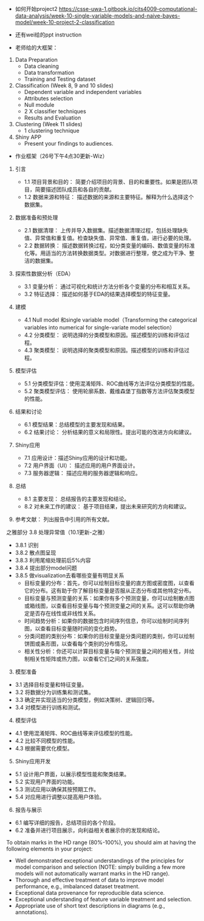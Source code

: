 - 如何开始project2 https://csse-uwa-1.gitbook.io/cits4009-computational-data-analysis/week-10-single-variable-models-and-naive-bayes-model/week-10-project-2-classification
- 还有wei给的ppt instruction

- 老师给的大框架：
1. Data Preparation 
   - Data cleaning
   - Data transformation
   - Training and Testing dataset 
2. Classification (Week 8, 9 and 10 slides)
   - Dependent variable and independent variables
   - Attributes selection
   - Null module
   - 2 X classifier techniques
   - Results and Evaluation
3. Clustering (Week 11 slides)
   - 1 clustering technique
4. Shiny APP
   - Present your findings to audiences.



- 作业框架（26号下午4点30更新-Wiz）
1. 引言
   - 1.1 项目背景和目的： 简要介绍项目的背景、目的和重要性。如果是团队项目，简要描述团队成员和各自的贡献。
   - 1.2 数据来源和特征： 描述数据的来源和主要特征。解释为什么选择这个数据集。
   
2. 数据准备和预处理 
   - 2.1 数据清理： 上传并导入数据集。描述数据清理过程，包括处理缺失值、异常值和重复值。检查缺失值、异常值、重复值，进行必要的处理。
   - 2.2 数据转换： 描述数据转换过程，如分类变量的编码、数值变量的标准化等。用适当的方法转换数据类型。对数据进行整理，使之成为干净、整洁的数据集。

3. 探索性数据分析（EDA）
   - 3.1 变量分析： 通过可视化和统计方法分析各个变量的分布和相互关系。
   - 3.2 特征选择： 描述如何基于EDA的结果选择模型的特征变量。
   
4. 建模
   - 4.1 Null model 和single variable model（Transforming the categorical variables into numerical for single-variate model selection）
   - 4.2 分类模型： 说明选择的分类模型和原因。描述模型的训练和评估过程。
   - 4.3 聚类模型： 说明选择的聚类模型和原因。描述模型的训练和评估过程。

5. 模型评估
   - 5.1 分类模型评估：使用混淆矩阵、ROC曲线等方法评估分类模型的性能。
   - 5.2 聚类模型评估： 使用轮廓系数、戴维森堡丁指数等方法评估聚类模型的性能。

6. 结果和讨论
   - 6.1 模型结果：总结模型的主要发现和结果。
   - 6.2 结果讨论： 分析结果的意义和局限性。提出可能的改进方向和建议。

7. Shiny应用
   - 7.1 应用设计：描述Shiny应用的设计和功能。
   - 7.2 用户界面（UI）： 描述应用的用户界面设计。
   - 7.3 服务器逻辑： 描述应用的服务器逻辑和响应。
   
8. 总结
   - 8.1 主要发现： 总结报告的主要发现和结论。
   - 8.2 对未来工作的建议： 基于项目结果，提出未来研究的方向和建议。

9. 参考文献： 列出报告中引用的所有文献。

之雅部分
3.8 处理异常值（10.1更新-之雅）
 - 3.8.1 识别
 - 3.8.2 散点图呈现
 - 3.8.3 利用尾缩处理前后5%内容
 - 3.8.4 提出部分model问题
 - 3.8.5 做visualization去看哪些变量有明显关系
      - 目标变量的分布：首先，你可以绘制目标变量的直方图或密度图，以查看它的分布。这有助于你了解目标变量是否服从正态分布或其他特定分布。
      - 目标变量与预测变量的关系：如果你有多个预测变量，你可以绘制散点图或箱线图，以查看目标变量与每个预测变量之间的关系。这可以帮助你确定是否存在线性或非线性关系。
      - 时间趋势分析：如果你的数据包含时间序列信息，你可以绘制时间序列图，以查看目标变量随时间的变化趋势。
      - 分类问题的类别分布：如果你的目标变量是分类问题的类别，你可以绘制饼图或条形图，以查看每个类别的分布情况。
      - 相关性分析：你还可以计算目标变量与每个预测变量之间的相关性，并绘制相关性矩阵或热力图，以查看它们之间的关系强度。

3. 模型准备
 - 3.1 选择目标变量和特征变量。
 - 3.2 将数据分为训练集和测试集。
 - 3.3 确定并实现适当的分类模型，例如决策树、逻辑回归等。
 - 3.4 对模型进行训练和测试。

4. 模型评估
 - 4.1 使用混淆矩阵、ROC曲线等来评估模型的性能。
 - 4.2 比较不同模型的性能。
 - 4.3 根据需要优化模型。

5. Shiny应用开发
 - 5.1 设计用户界面，以展示模型性能和聚类结果。
 - 5.2 实现用户界面的功能。
 - 5.3 测试应用以确保其按预期工作。
 - 5.4 对应用进行调整以提高用户体验。

6. 报告与展示
 - 6.1 编写详细的报告，总结项目的各个阶段。
 - 6.2 准备并进行项目展示，向利益相关者展示你的发现和结论。

To obtain marks in the HD range (80%-100%), you should aim at having the following elements in your project:

- Well demonstrated exceptional understandings of the principles for model comparison and selection (NOTE: simply building a few more models will not automatically warrant marks in the HD range).
- Thorough and effective treatment of data to improve model performance, e.g., imbalanced dataset treatment.
- Exceptional data provenance for reproducible data science.
- Exceptional understanding of feature variable treatment and selection.
- Appropriate use of short text descriptions in diagrams (e.g., annotations).

